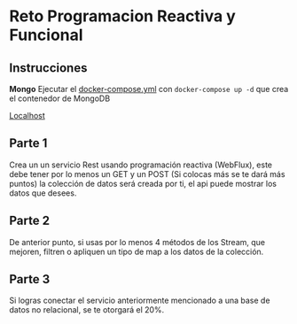 # Reto Programacion Reactiva y Funcional

## Instrucciones

**Mongo**
Ejecutar el [docker-compose.yml](docker-compose.yml) con `docker-compose up -d` que crea el contenedor de MongoDB

[Localhost](http://localhost:8083/usuario/)

## Parte 1

Crea un un servicio Rest usando programación reactiva (WebFlux), este debe tener por lo menos un GET y un POST (Si colocas más se te dará más puntos) la colección de datos será creada por ti, el api puede mostrar los datos que desees.

## Parte 2

De anterior punto, si usas por lo menos 4 métodos de los Stream, que mejoren, filtren o apliquen un tipo de map a los datos de la colección.

## Parte 3

Si logras conectar el servicio anteriormente mencionado a una base de datos no relacional, se te otorgará el 20%.
